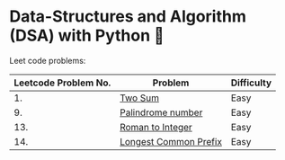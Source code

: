 # Data-Structures and Algorithm (DSA) with Python 🐍

Leet code problems: 

Leetcode Problem No. | Problem  | Difficulty
-- | ------------- | -------------
1.| [Two Sum](https://github.com/AnushaDeviR/dsaWithPython/blob/main/leetcode-data-structures/data-structures-1/twoSum.py)| Easy
9.| [Palindrome number](https://github.com/AnushaDeviR/dsaWithPython/blob/main/leetcode-data-structures/data-structures-1/palindromeNumber.py)| Easy
13.| [Roman to Integer](https://github.com/AnushaDeviR/dsaWithPython/blob/main/leetcode-data-structures/data-structures-1/romanToInteger.py)| Easy
14.| [Longest Common Prefix](https://github.com/AnushaDeviR/dsaWithPython/blob/main/leetcode-data-structures/data-structures-1/longestCommonPrefix.py)| Easy
